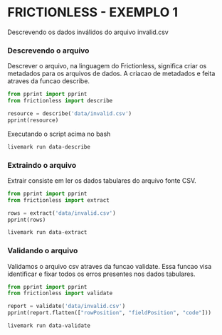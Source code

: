 # FRICTIONLESS - EXEMPLO 1

Descrevendo os dados inválidos do arquivo invalid.csv

### Descrevendo o arquivo

Descrever o arquivo, na linguagem do Frictionless, significa criar os metadados para os arquivos de dados. A criacao de metadados e feita atraves da funcao describe.

```python task id=data-describe
from pprint import pprint
from frictionless import describe

resource = describe('data/invalid.csv')
pprint(resource)
```

Executando o script acima no bash

```bash script
livemark run data-describe
```

### Extraindo o arquivo

Extrair consiste em ler os dados tabulares do arquivo fonte CSV.

```python task id=data-extract
from pprint import pprint
from frictionless import extract

rows = extract('data/invalid.csv')
pprint(rows)
```

```bash script
livemark run data-extract
```

### Validando o arquivo

Validamos o arquivo csv atraves da funcao validate. Essa funcao visa identificar e fixar todos os erros presentes nos dados tabulares.

```python task id=data-validate
from pprint import pprint
from frictionless import validate

report = validate('data/invalid.csv')
pprint(report.flatten(["rowPosition", "fieldPosition", "code"]))
```

```bash script
livemark run data-validate
```
